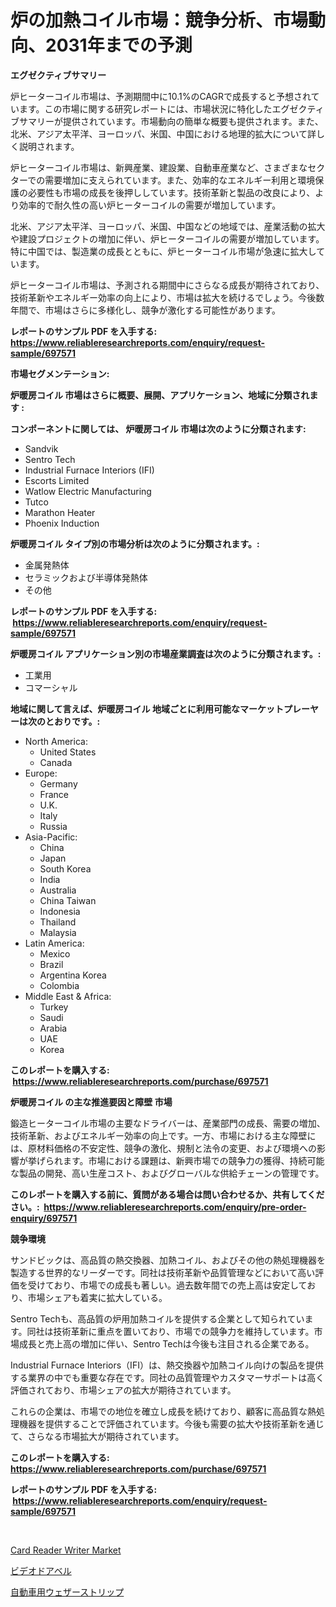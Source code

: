 <p><h1>炉の加熱コイル市場：競争分析、市場動向、2031年までの予測</h1></p><p><strong>エグゼクティブサマリー</strong></p>
<p><p>炉ヒーターコイル市場は、予測期間中に10.1%のCAGRで成長すると予想されています。この市場に関する研究レポートには、市場状況に特化したエグゼクティブサマリーが提供されています。市場動向の簡単な概要も提供されます。また、北米、アジア太平洋、ヨーロッパ、米国、中国における地理的拡大について詳しく説明されます。</p><p>炉ヒーターコイル市場は、新興産業、建設業、自動車産業など、さまざまなセクターでの需要増加に支えられています。また、効率的なエネルギー利用と環境保護の必要性も市場の成長を後押ししています。技術革新と製品の改良により、より効率的で耐久性の高い炉ヒーターコイルの需要が増加しています。</p><p>北米、アジア太平洋、ヨーロッパ、米国、中国などの地域では、産業活動の拡大や建設プロジェクトの増加に伴い、炉ヒーターコイルの需要が増加しています。特に中国では、製造業の成長とともに、炉ヒーターコイル市場が急速に拡大しています。</p><p>炉ヒーターコイル市場は、予測される期間中にさらなる成長が期待されており、技術革新やエネルギー効率の向上により、市場は拡大を続けるでしょう。今後数年間で、市場はさらに多様化し、競争が激化する可能性があります。</p></p>
<p><strong>レポートのサンプル PDF を入手する: <a href="https://www.reliableresearchreports.com/enquiry/request-sample/697571">https://www.reliableresearchreports.com/enquiry/request-sample/697571</a></strong></p>
<p><strong>市場セグメンテーション:</strong></p>
<p><strong> 炉暖房コイル 市場はさらに概要、展開、アプリケーション、地域に分類されます :</strong></p>
<p><strong>コンポーネントに関しては、 炉暖房コイル 市場は次のように分類されます: &nbsp;</strong></p>
<p><ul><li>Sandvik</li><li>Sentro Tech</li><li>Industrial Furnace Interiors (IFI)</li><li>Escorts Limited</li><li>Watlow Electric Manufacturing</li><li>Tutco</li><li>Marathon Heater</li><li>Phoenix Induction</li></ul></p>
<p><strong> 炉暖房コイル タイプ別の市場分析は次のように分類されます。:</strong></p>
<p><ul><li>金属発熱体</li><li>セラミックおよび半導体発熱体</li><li>その他</li></ul></p>
<p><strong>レポートのサンプル PDF を入手する: &nbsp;<a href="https://www.reliableresearchreports.com/enquiry/request-sample/697571">https://www.reliableresearchreports.com/enquiry/request-sample/697571</a></strong></p>
<p><strong> 炉暖房コイル アプリケーション別の市場産業調査は次のように分類されます。:</strong></p>
<p><ul><li>工業用</li><li>コマーシャル</li></ul></p>
<p><strong>地域に関して言えば、炉暖房コイル 地域ごとに利用可能なマーケットプレーヤーは次のとおりです。:</strong></p>
<p><ul>
    <li>
        North America:
        <ul>
            <li>United States</li>
            <li>Canada</li>
        </ul>
    </li>
    <li>
        Europe:
        <ul>
            <li>Germany</li>
            <li>France</li>
            <li>U.K.</li>
            <li>Italy</li>
            <li>Russia</li>
        </ul>
    </li>
    <li>
        Asia-Pacific:
        <ul>
            <li>China</li>
            <li>Japan</li>
            <li>South Korea</li>
            <li>India</li>
            <li>Australia</li>
            <li>China Taiwan</li>
            <li>Indonesia</li>
            <li>Thailand</li>
            <li>Malaysia</li>
        </ul>
    </li>
    <li>
        Latin America:
        <ul>
            <li>Mexico</li>
            <li>Brazil</li>
            <li>Argentina Korea</li>
            <li>Colombia</li>
        </ul>
    </li>
    <li>
        Middle East & Africa:
        <ul>
            <li>Turkey</li>
            <li>Saudi</li>
            <li>Arabia</li>
            <li>UAE</li>
            <li>Korea</li>
        </ul>
    </li>
    </ul></p>
<p><strong>このレポートを購入する: &nbsp;<a href="https://www.reliableresearchreports.com/purchase/697571">https://www.reliableresearchreports.com/purchase/697571</a></strong></p>
<p><strong>炉暖房コイル の主な推進要因と障壁 市場</strong></p>
<p><p>鍛造ヒーターコイル市場の主要なドライバーは、産業部門の成長、需要の増加、技術革新、およびエネルギー効率の向上です。一方、市場における主な障壁には、原材料価格の不安定性、競争の激化、規制と法令の変更、および環境への影響が挙げられます。市場における課題は、新興市場での競争力の獲得、持続可能な製品の開発、高い生産コスト、およびグローバルな供給チェーンの管理です。</p></p>
<p><strong>このレポートを購入する前に、質問がある場合は問い合わせるか、共有してください。:&nbsp; <a href="https://www.reliableresearchreports.com/enquiry/pre-order-enquiry/697571">https://www.reliableresearchreports.com/enquiry/pre-order-enquiry/697571</a></strong></p>
<p><strong>競争環境</strong></p>
<p><p>サンドビックは、高品質の熱交換器、加熱コイル、およびその他の熱処理機器を製造する世界的なリーダーです。同社は技術革新や品質管理などにおいて高い評価を受けており、市場での成長も著しい。過去数年間での売上高は安定しており、市場シェアも着実に拡大している。</p><p>Sentro Techも、高品質の炉用加熱コイルを提供する企業として知られています。同社は技術革新に重点を置いており、市場での競争力を維持しています。市場成長と売上高の増加に伴い、Sentro Techは今後も注目される企業である。</p><p>Industrial Furnace Interiors（IFI）は、熱交換器や加熱コイル向けの製品を提供する業界の中でも重要な存在です。同社の品質管理やカスタマーサポートは高く評価されており、市場シェアの拡大が期待されています。</p><p>これらの企業は、市場での地位を確立し成長を続けており、顧客に高品質な熱処理機器を提供することで評価されています。今後も需要の拡大や技術革新を通じて、さらなる市場拡大が期待されています。</p></p>
<p><strong>このレポートを購入する: &nbsp; <a href="https://www.reliableresearchreports.com/purchase/697571">https://www.reliableresearchreports.com/purchase/697571</a></strong></p>
<p><strong>レポートのサンプル PDF を入手する: &nbsp;<a href="https://www.reliableresearchreports.com/enquiry/request-sample/697571">https://www.reliableresearchreports.com/enquiry/request-sample/697571</a></strong><strong></strong></p>
<p>&nbsp;</p>
<p><p><a href="https://github.com/nicholepatriciadoylenwnrjr0/Market-Research-Report-List-1/blob/main/card-reader-writer-market.md">Card Reader Writer Market</a></p><p><a href="https://medium.com/@tomienow6767d/%E3%83%93%E3%83%87%E3%82%AA%E3%83%89%E3%82%A2%E3%83%99%E3%83%AB%E5%B8%82%E5%A0%B4%E3%81%AF2031%E5%B9%B4%E3%81%BE%E3%81%A7%E3%81%AE%E5%B8%82%E5%A0%B4%E3%82%B7%E3%82%A7%E3%82%A2-%E8%A6%8F%E6%A8%A1-%E4%BA%88%E6%B8%AC%E3%81%AB%E7%84%A6%E7%82%B9%E3%82%92%E5%BD%93%E3%81%A6%E3%81%A6%E3%81%84%E3%81%BE%E3%81%99-1695e26ef2fa">ビデオドアベル</a></p><p><a href="https://medium.com/@phillipbarnett65/%E8%87%AA%E5%8B%95%E8%BB%8A%E7%94%A8%E3%82%A6%E3%82%A7%E3%82%B6%E3%83%BC%E3%82%B9%E3%83%88%E3%83%AA%E3%83%83%E3%83%97%E5%B8%82%E5%A0%B4%E3%81%AE%E5%88%86%E6%9E%90%E3%81%A82024%E5%B9%B4%E3%81%8B%E3%82%892031%E5%B9%B4%E3%81%BE%E3%81%A7%E3%81%AE%E6%9C%9F%E9%96%93%E3%81%AE%E3%82%B5%E3%82%A4%E3%82%BA%E4%BA%88%E6%B8%AC-fa9d6081d0e2">自動車用ウェザーストリップ</a></p></p>